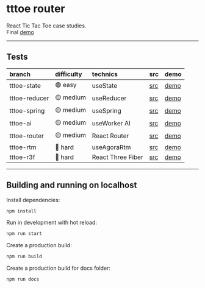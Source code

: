 # tttoe router

React Tic Tac Toe case studies.  
Final [demo](https://actarian.github.io/tttoe/tttoe-r3f)

___

## Tests

 branch       | difficulty  | technics          | src                                                        | demo                                                   |
:-------------|:----------- |:------------------|:-----------------------------------------------------------|:-------------------------------------------------------|
tttoe-state   |🟢 easy     | useState          | [src](https://github.com/actarian/tttoe/tree/tttoe-state)   | [demo](https://actarian.github.io/tttoe/tttoe-state)   |
tttoe-reducer |🟡 medium   | useReducer        | [src](https://github.com/actarian/tttoe/tree/tttoe-reducer) | [demo](https://actarian.github.io/tttoe/tttoe-reducer) |
tttoe-spring  |🟡 medium   | useSpring         | [src](https://github.com/actarian/tttoe/tree/tttoe-spring)  | [demo](https://actarian.github.io/tttoe/tttoe-spring)  |
tttoe-ai      |🟡 medium   | useWorker AI      | [src](https://github.com/actarian/tttoe/tree/tttoe-ai)      | [demo](https://actarian.github.io/tttoe/tttoe-ai)      |
tttoe-router  |🟡 medium   | React Router      | [src](https://github.com/actarian/tttoe/tree/tttoe-router)  | [demo](https://actarian.github.io/tttoe/tttoe-router)  |
tttoe-rtm     |🔴 hard     | useAgoraRtm       | [src](https://github.com/actarian/tttoe/tree/tttoe-rtm)     | [demo](https://actarian.github.io/tttoe/tttoe-rtm)     |
tttoe-r3f     |🔴 hard     | React Three Fiber | [src](https://github.com/actarian/tttoe/tree/tttoe-r3f)     | [demo](https://actarian.github.io/tttoe/tttoe-r3f)     |
___

## Building and running on localhost  

Install dependencies:

```sh
npm install
```

Run in development with hot reload:

```sh
npm run start
```

Create a production build:

```sh
npm run build
```

Create a production build for docs folder:

```sh
npm run docs
```
